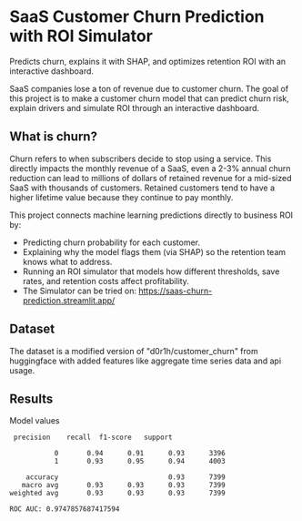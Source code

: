 # SaaS Customer Churn Prediction with ROI Simulator
Predicts churn, explains it with SHAP, and optimizes retention ROI with an interactive dashboard.

SaaS companies lose a ton of revenue due to customer churn. The goal of this project is to make a customer churn model that can predict churn risk, explain drivers and simulate ROI through an interactive dashboard.

## What is churn?
Churn refers to when subscribers decide to stop using a service. This directly impacts the monthly revenue of a SaaS, even a 2-3% annual churn reduction can lead to millions of dollars of retained revenue for a mid-sized SaaS with thousands of customers. Retained customers tend to have a higher lifetime value because they continue to pay monthly.

This project connects machine learning predictions directly to business ROI by:
- Predicting churn probability for each customer.
- Explaining why the model flags them (via SHAP) so the retention team knows what to address.
- Running an ROI simulator that models how different thresholds, save rates, and retention costs affect profitability.
- The Simulator can be tried on: https://saas-churn-prediction.streamlit.app/

## Dataset
The dataset is a modified version of "d0r1h/customer_churn" from huggingface with added features like aggregate time series data and api usage.

## Results
Model values
```
 precision    recall  f1-score   support

           0       0.94      0.91      0.93      3396
           1       0.93      0.95      0.94      4003

    accuracy                           0.93      7399
   macro avg       0.93      0.93      0.93      7399
weighted avg       0.93      0.93      0.93      7399

ROC AUC: 0.9747857687417594
```
